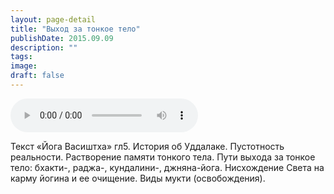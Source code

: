 ```yaml
---
layout: page-detail
title: "Выход за тонкое тело"
publishDate: 2015.09.09
description: ""
tags:
image:
draft: false
---
```


<audio title="2015.09.09 - Выход за тонкое тело.mp3" src="/upload/iblock/982/982775a808587d84a99695a18da9d351.mp3" controls=""></audio>

 Текст «Йога Васиштха» гл5\. История об Уддалаке. Пустотность реальности. Растворение памяти тонкого тела. Пути выхода за тонкое тело: бхакти-, раджа-, кундалини-, джняна-йога. Нисхождение Света на карму йогина и ее очищение. Виды мукти (освобождения). 

  
